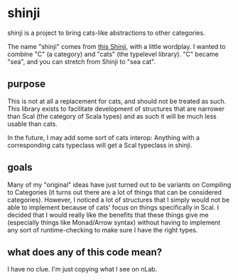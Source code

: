 # shinji

shinji is a project to bring cats-like abstractions to other categories.

The name "shinji" comes from
[this Shinji](https://neutronized.fandom.com/wiki/Shinji), with a little
wordplay. I wanted to combine "C" (a category) and "cats" (the typelevel
library). "C" became "sea", and you can stretch from Shinji to "sea cat".

## purpose

This is not at all a replacement for cats, and should not be treated as such.
This library exists to facilitate development of structures that are narrower
than Scal (the category of Scala types) and as such it will be much less usable
than cats.

In the future, I may add some sort of cats interop: Anything with a
corresponding cats typeclass will get a Scal typeclass in shinji.

## goals

Many of my "original" ideas have just turned out to be variants on Compiling
to Categories (it turns out there are a lot of things that can be considered
categories). However, I noticed a lot of structures that I simply would not
be able to implement because of cats' focus on things specifically in Scal.
I decided that I would really like the benefits that these things give me
(especially things like Monad/Arrow syntax) without having to implement any
sort of runtime-checking to make sure I have the right types.

## what does any of this code mean?

I have no clue. I'm just copying what I see on nLab.
